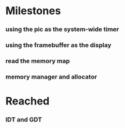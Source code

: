 # Milestones
### using the pic as the system-wide timer
### using the framebuffer as the display
### read the memory map
### memory manager and allocator
# Reached
### IDT and GDT